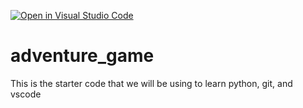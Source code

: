[![Open in Visual Studio Code](https://classroom.github.com/assets/open-in-vscode-2e0aaae1b6195c2367325f4f02e2d04e9abb55f0b24a779b69b11b9e10269abc.svg)](https://classroom.github.com/online_ide?assignment_repo_id=17682327&assignment_repo_type=AssignmentRepo)
# adventure_game
This is the starter code that we will be using to learn python, git, and vscode
